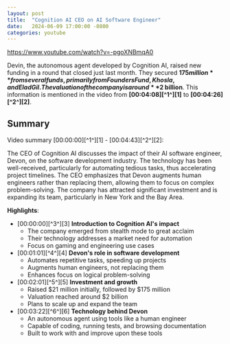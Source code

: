 ```yaml
---
layout: post
title:  "Cognition AI CEO on AI Software Engineer"
date:   2024-06-09 17:00:00 -0800
categories: youtube
---
```

https://www.youtube.com/watch?v=-pgoXNBmqA0


Devin, the autonomous agent developed by Cognition AI, raised new funding in a round that closed just last month. They secured **$175 million** from several funds, primarily from Founders Fund, Khosla, and Elad Gil. The valuation of the company is around **$2 billion**. This information is mentioned in the video from **[00:04:08][^1^][1]** to **[00:04:26][^2^][2]**.

## Summary

Video summary [00:00:00][^1^][1] - [00:04:43][^2^][2]:

The CEO of Cognition AI discusses the impact of their AI software engineer, Devon, on the software development industry. The technology has been well-received, particularly for automating tedious tasks, thus accelerating project timelines. The CEO emphasizes that Devon augments human engineers rather than replacing them, allowing them to focus on complex problem-solving. The company has attracted significant investment and is expanding its team, particularly in New York and the Bay Area.

**Highlights**:
+ [00:00:00][^3^][3] **Introduction to Cognition AI's impact**
    * The company emerged from stealth mode to great acclaim
    * Their technology addresses a market need for automation
    * Focus on gaming and engineering use cases
+ [00:01:01][^4^][4] **Devon's role in software development**
    * Automates repetitive tasks, speeding up projects
    * Augments human engineers, not replacing them
    * Enhances focus on logical problem-solving
+ [00:02:01][^5^][5] **Investment and growth**
    * Raised $21 million initially, followed by $175 million
    * Valuation reached around $2 billion
    * Plans to scale up and expand the team
+ [00:03:22][^6^][6] **Technology behind Devon**
    * An autonomous agent using tools like a human engineer
    * Capable of coding, running tests, and browsing documentation
    * Built to work with and improve upon these tools